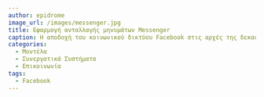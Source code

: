 ```yaml
---
author: epidrome
image_url: /images/messenger.jpg
title: Εφαρμογή ανταλλαγής μηνυμάτων Messenger 
caption: Η αποδοχή του κοινωνικού δικτύου Facebook στις αρχές της δεκαετίας του 2010, από εκατοντάδες εκατομμύρια ανθρώπους σε όλον τον τεχνολογικά ανεπτυγμένο κόσμο, καθώς και η δημιουργία ξεχωριστής εφαρμογής Facebook Messenger για την ανταλλαγή μηνυμάτων, αποτελούν το πιο εμφανές παράδειγμα ότι η αντίληψη του υπολογιστή ως μέσο επικοινωνίας είναι εξίσου, αν όχι περισσότερο, σημαντική από την αρχική αντίληψη του υπολογιστή ως ένα απλό εργαλείο για την εργασία.
categories:
  - Μοντέλα
  - Συνεργατικά Συστήματα
  - Επικοινωνία
tags:
  - Facebook
---
```

